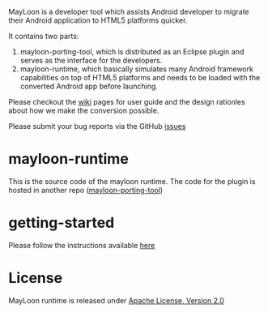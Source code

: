 MayLoon is a developer tool which assists Android developer to migrate their Android application to HTML5 platforms quicker.


It contains two parts:
  1. mayloon-porting-tool, which is distributed as an Eclipse plugin and serves as the interface for the developers.
  2. mayloon-runtime, which basically simulates many Android framework capabilities on top of HTML5 platforms and needs to
  be loaded with the converted Android app before launching.
  
Please checkout the <a href="https://github.com/01org/mayloon-runtime/wiki">wiki</a> pages for user guide and the design rationles about how we make the conversion possible.

Please submit your bug reports via the GitHub <a href="https://github.com/01org/mayloon-runtime/issues">issues</a>
  
mayloon-runtime
===============

This is the source code of the mayloon runtime. The code for the plugin is hosted in another repo (<a href="https://github.com/01org/mayloon-portingtool">mayloon-porting-tool</a>)


getting-started
===============
Please follow the instructions available <a href="https://github.com/01org/mayloon-runtime/wiki/%5Bgetting-started%5D">here </a>

License
===============
MayLoon runtime is released under <a href="http://apache.org/licenses/LICENSE-2.0.html">Apache License, Version 2.0</a>

